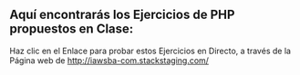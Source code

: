 ## Aquí encontrarás los Ejercicios de PHP propuestos en Clase:

Haz clic en el Enlace para probar estos Ejercicios en Directo, a través de la Página web de http://iawsba-com.stackstaging.com/

